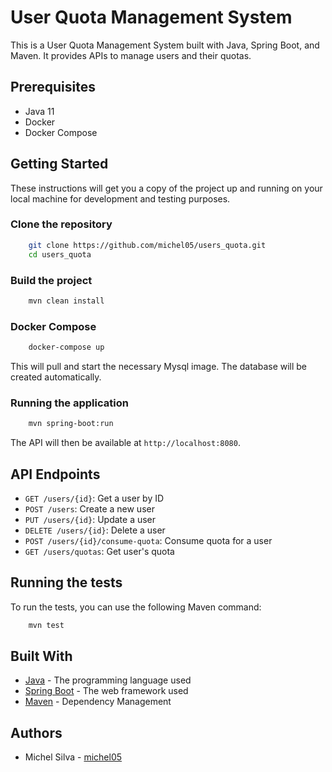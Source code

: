 # User Quota Management System

This is a User Quota Management System built with Java, Spring Boot, and Maven. It provides APIs to manage users and their quotas.

## Prerequisites

- Java 11
- Docker
- Docker Compose

## Getting Started

These instructions will get you a copy of the project up and running on your local machine for development and testing purposes.

### Clone the repository
```bash
    git clone https://github.com/michel05/users_quota.git
    cd users_quota
```

### Build the project

```bash
    mvn clean install
```

### Docker Compose

```bash
    docker-compose up
```

This will pull and start the necessary Mysql image. The database will be created automatically.

### Running the application

```bash
    mvn spring-boot:run
```
The API will then be available at `http://localhost:8080`.
## API Endpoints

- `GET /users/{id}`: Get a user by ID
- `POST /users`: Create a new user
- `PUT /users/{id}`: Update a user
- `DELETE /users/{id}`: Delete a user
- `POST /users/{id}/consume-quota`: Consume quota for a user
- `GET /users/quotas`: Get user's quota

## Running the tests

To run the tests, you can use the following Maven command:
```bash
    mvn test
```

## Built With

- [Java](https://www.java.com/) - The programming language used
- [Spring Boot](https://spring.io/projects/spring-boot) - The web framework used
- [Maven](https://maven.apache.org/) - Dependency Management

## Authors

- Michel Silva - [michel05](https://github.com/michel05)